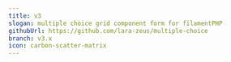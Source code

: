 ```yaml
---
title: v3
slogan: multiple choice grid component form for filamentPHP
githubUrl: https://github.com/lara-zeus/multiple-choice
branch: v3.x
icon: carbon-scatter-matrix
---
```

